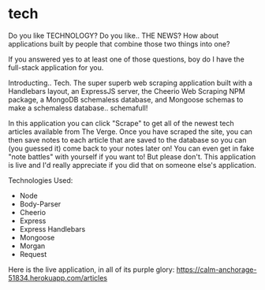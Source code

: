 # tech

Do you like TECHNOLOGY? Do you like.. THE NEWS? How about applications built by people that combine those two things into one? 

If you answered yes to at least one of those questions, boy do I have the full-stack application for you. 

Introducting.. Tech. The super superb web scraping application built with a Handlebars layout, an ExpressJS server, the Cheerio Web Scraping NPM package, a MongoDB schemaless database, and Mongoose schemas to make a schemaless database.. schemafull! 

In this application you can click "Scrape" to get all of the newest tech articles available from The Verge. Once you have scraped the site, you can then save notes to each article that are saved to the database so you can (you guessed it) come back to your notes later on! You can even get in fake "note battles" with yourself if you want to! But please don't. This application is live and I'd really appreciate if you did that on someone else's application. 

Technologies Used: 
- Node
- Body-Parser
- Cheerio
- Express
- Express Handlebars
- Mongoose
- Morgan
- Request

Here is the live application, in all of its purple glory: https://calm-anchorage-51834.herokuapp.com/articles